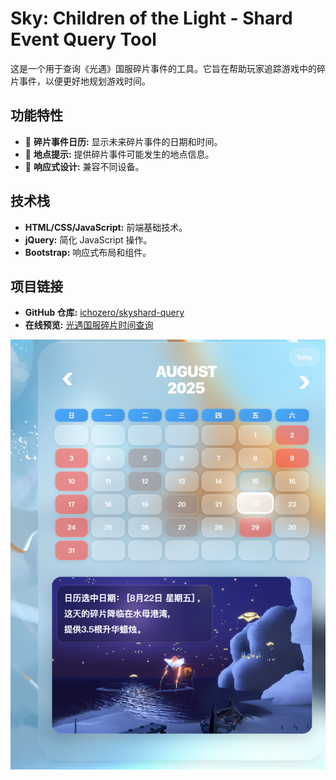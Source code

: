 # Sky: Children of the Light - Shard Event Query Tool

这是一个用于查询《光遇》国服碎片事件的工具。它旨在帮助玩家追踪游戏中的碎片事件，以便更好地规划游戏时间。

## 功能特性

*   📅 **碎片事件日历:** 显示未来碎片事件的日期和时间。
*   📍 **地点提示:** 提供碎片事件可能发生的地点信息。
*   📱 **响应式设计:** 兼容不同设备。

## 技术栈

*   **HTML/CSS/JavaScript:** 前端基础技术。
*   **jQuery:** 简化 JavaScript 操作。
*   **Bootstrap:** 响应式布局和组件。

## 项目链接

* **GitHub 仓库:** [ichozero/skyshard-query](https://github.com/ichozero/skyshard-query)
* **在线预览:** [光遇国服碎片时间查询](https://ichozero.github.io/skyshard-query/)

![250815效果图](250815效果图.png)